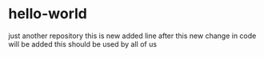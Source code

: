 # hello-world
just another repository
this is new added line
after this new change in code will be added
this should be used by all of us
